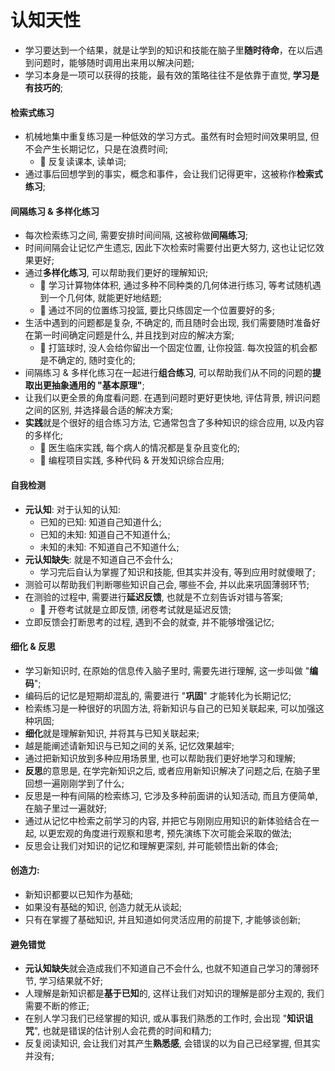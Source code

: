 # 认知天性

- 学习要达到一个结果，就是让学到的知识和技能在脑子里**随时待命**，在以后遇到问题时，能够随时调用出来用以解决问题;
- 学习本身是一项可以获得的技能，最有效的策略往往不是依靠于直觉, **学习是有技巧的**;

#### 检索式练习

- 机械地集中重复练习是一种低效的学习方式。虽然有时会短时间效果明显, 但不会产生长期记忆，只是在浪费时间;
  - 🌰 反复读课本, 读单词;
- 通过事后回想学到的事实，概念和事件，会让我们记得更牢，这被称作**检索式练习**;

#### 间隔练习 & 多样化练习

- 每次检索练习之间, 需要安排时间间隔, 这被称做**间隔练习**;
- 时间间隔会让记忆产生遗忘, 因此下次检索时需要付出更大努力, 这也让记忆效果更好;
- 通过**多样化练习**, 可以帮助我们更好的理解知识;
  - 🌰 学习计算物体体积, 通过多种不同种类的几何体进行练习, 等考试随机遇到一个几何体, 就能更好地结题;
  - 🌰 通过不同的位置练习投篮, 要比只练固定一个位置要好的多;
- 生活中遇到的问题都是复杂, 不确定的, 而且随时会出现, 我们需要随时准备好在第一时间确定问题是什么, 并且找到对应的解决方案;
  - 🌰 打篮球时, 没人会给你留出一个固定位置, 让你投篮. 每次投篮的机会都是不确定的, 随时变化的;
- 间隔练习 & 多样化练习在一起进行**组合练习**, 可以帮助我们从不同的问题的**提取出更抽象通用的 "基本原理"**;
- 让我们以更全景的角度看问题. 在遇到问题时更好更快地, 评估背景, 辨识问题之间的区别, 并选择最合适的解决方案;
- **实践**就是个很好的组合练习方法, 它通常包含了多种知识的综合应用, 以及内容的多样化;
  - 🌰 医生临床实践, 每个病人的情况都是复杂且变化的;
  - 🌰 编程项目实践, 多种代码 & 开发知识综合应用;

#### 自我检测

- **元认知**: 对于认知的认知:
  - 已知的已知: 知道自己知道什么;
  - 已知的未知: 知道自己不知道什么;
  - 未知的未知: 不知道自己不知道什么;
- **元认知缺失**: 就是不知道自己不会什么;
  - 学习完后自认为掌握了知识和技能, 但其实并没有, 等到应用时就傻眼了;
- 测验可以帮助我们判断哪些知识自己会, 哪些不会, 并以此来巩固薄弱环节;
- 在测验的过程中, 需要进行**延迟反馈**, 也就是不立刻告诉对错与答案;
  - 🌰 开卷考试就是立即反馈, 闭卷考试就是延迟反馈;
- 立即反馈会打断思考的过程, 遇到不会的就查, 并不能够增强记忆;

#### 细化 & 反思

- 学习新知识时, 在原始的信息传入脑子里时, 需要先进行理解, 这一步叫做 "**编码**";
- 编码后的记忆是短期却混乱的, 需要进行 "**巩固**" 才能转化为长期记忆;
- 检索练习是一种很好的巩固方法, 将新知识与自己的已知关联起来, 可以加强这种巩固;
- **细化**就是理解新知识, 并将其与已知关联起来;
- 越是能阐述请新知识与已知之间的关系, 记忆效果越牢;
- 通过把新知识放到多种应用场景里, 也可以帮助我们更好地学习和理解;
- **反思**的意思是, 在学完新知识之后, 或者应用新知识解决了问题之后, 在脑子里回想一遍刚刚学到了什么;
- 反思是一种有间隔的检索练习, 它涉及多种前面讲的认知活动, 而且方便简单, 在脑子里过一遍就好;
- 通过从记忆中检索之前学习的内容, 并把它与刚刚应用知识的新体验结合在一起, 以更宏观的角度进行观察和思考, 预先演练下次可能会采取的做法;
- 反思会让我们对知识的记忆和理解更深刻, 并可能顿悟出新的体会;

#### 创造力:

- 新知识都要以已知作为基础;
- 如果没有基础的知识, 创造力就无从谈起;
- 只有在掌握了基础知识, 并且知道如何灵活应用的前提下, 才能够谈创新;

#### 避免错觉

- **元认知缺失**就会造成我们不知道自己不会什么, 也就不知道自己学习的薄弱环节, 学习结果就不好;
- 人理解是新知识都是**基于已知**的, 这样让我们对知识的理解是部分主观的, 我们需要不断的修正;
- 在别人学习我们已经掌握的知识, 或从事我们熟悉的工作时, 会出现 "**知识诅咒**", 也就是错误的估计别人会花费的时间和精力;
- 反复阅读知识, 会让我们对其产生**熟悉感**, 会错误的以为自己已经掌握, 但其实并没有;
